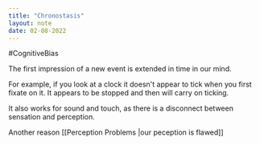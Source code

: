 ```yaml
---
title: "Chronostasis"
layout: note
date: 02-08-2022
---
```

#CognitiveBias 

The first impression of a new event is extended in time in our mind.

For example, if you look at a clock it doesn't appear to tick when you first fixate on it. It appears to be stopped and then will carry on ticking.

It also works for sound and touch, as there is a disconnect between sensation and perception.

Another reason [[Perception Problems |our peception is flawed]] 